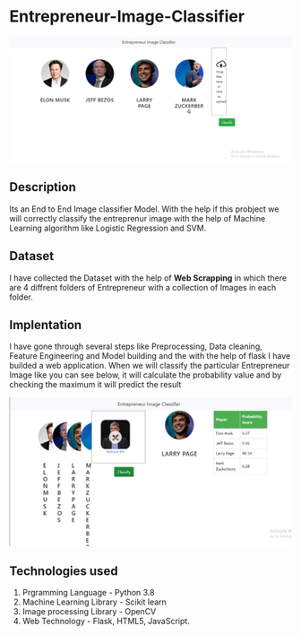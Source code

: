 # Entrepreneur-Image-Classifier
![plot](./1.png)

## Description
Its an End to End Image classifier Model. With the help if this probject we will correctly classify the entreprenur image with the help of Machine Learning algorithm like Logistic Regression and SVM.

## Dataset
I have collected the Dataset with the help of **Web Scrapping** in which there are 4 diffrent folders of Entrepreneur with a collection of Images in each folder.


## Implentation
I have gone through several steps like Preprocessing, Data cleaning, Feature Engineering and Model building and the with the help of flask I have builded a web application.
When we will classify the particular Entrepreneur Image like you can see below, it will calculate the probability value and by checking the maximum it will predict the result 

![plot](./2.png)

## Technologies used

1. Prgramming Language - Python 3.8
2. Machine Learning Library - Scikit learn
3. Image processing Library - OpenCV
4. Web Technology - Flask, HTML5, JavaScript.



